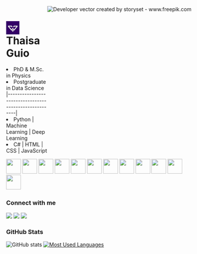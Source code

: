 
<img align="right" alt="Developer vector created by storyset - www.freepik.com" height="380" src="https://user-images.githubusercontent.com/97471199/230774187-e482399b-492c-4c17-a831-0314bf90526e.png">

<h1>
    <a href="https://thaisaguio.github.io/">
     <img align="center" alt="Logo BW7 TECH" width="36px" src="https://raw.githubusercontent.com/brunowenzel07/brunowenzel07.github.io/main/Logo400x400.png"></a>
    <span>Thaisa Guio</span>
</h1>

<p align="justify">
    <li>PhD  & M.Sc. in Physics</li>
    <li>Postgraduate in Data Science</li>
    |------------------------------------------------------|
    <li>Python | Machine Learning | Deep Learning</li>
    <li>C# | HTML | CSS | JavaScript</li>
</p>

<img loading="lazy" src="https://cdn.jsdelivr.net/gh/devicons/devicon@latest/icons/python/python-original-wordmark.svg" width="40" height="40"/>
<img loading="lazy" src="https://cdn.jsdelivr.net/gh/devicons/devicon@latest/icons/tensorflow/tensorflow-original-wordmark.svg" width="40" height="40"/>
<img loading="lazy" src="https://cdn.jsdelivr.net/gh/devicons/devicon@latest/icons/keras/keras-original-wordmark.svg" width="40" height="40"/>
<img loading="lazy" src="https://cdn.jsdelivr.net/gh/devicons/devicon@latest/icons/scikitlearn/scikitlearn-original.svg" width="40" height="40"/>
<img loading="lazy" src="https://cdn.jsdelivr.net/gh/devicons/devicon@latest/icons/numpy/numpy-original-wordmark.svg" width="40" height="40"/>
<img loading="lazy" src="https://cdn.jsdelivr.net/gh/devicons/devicon@latest/icons/pandas/pandas-original-wordmark.svg" width="40" height="40"/>
<img loading="lazy" src="https://cdn.jsdelivr.net/gh/devicons/devicon@latest/icons/plotly/plotly-original-wordmark.svg" width="40" height="40"/>
<img loading="lazy" src="https://cdn.jsdelivr.net/gh/devicons/devicon@latest/icons/azuresqldatabase/azuresqldatabase-original.svg" width="40" height="40"/>
<img loading="lazy" src="https://cdn.jsdelivr.net/gh/devicons/devicon@latest/icons/html5/html5-original-wordmark.svg" width="40" height="40"/>
<img loading="lazy" src="https://cdn.jsdelivr.net/gh/devicons/devicon@latest/icons/css3/css3-original-wordmark.svg" width="40" height="40"/>
<img loading="lazy" src="https://cdn.jsdelivr.net/gh/devicons/devicon@latest/icons/javascript/javascript-original.svg" width="40" height="40"/>
<img loading="lazy" src="https://cdn.jsdelivr.net/gh/devicons/devicon@latest/icons/csharp/csharp-original.svg" width="40" height="40"/>


### Connect with me

<div>
<a href="https://www.linkedin.com/in/thaisa-guio/?locale=en_US" target="_blank"><img loading="lazy" src="https://img.shields.io/badge/-LinkedIn-%230077B5?style=for-the-badge&logo=linkedin&logoColor=white" target="_blank"></a>   
<a href = "https://img.shields.io/badge/GitHub-100000?style=for-the-badge&logo=github&logoColor=white&color=purple"><img loading="lazy" src="https://img.shields.io/badge/GitHub-100000?style=for-the-badge&logo=github&logoColor=white&color=purple" target=_blank"></a>
<a href = "mailto:thaisaguio.data@outlook.com"><img loading="lazy" src="https://img.shields.io/badge/Gmail-D14836?style=for-the-badge&logo=gmail&logoColor=white" target="_blank"></a>
</div>


### GitHub Stats

![GitHub stats](https://github-readme-stats-git-masterrstaa-rickstaa.vercel.app/api?username=thaisaguio&hide_title=true&show_icons=true&include_all_commits=false&count_private=true&line_height=25&hide=issues&bg_color=000&title_color=FF00F6&text_color=FFF&border_radius=3&border_color=36123c&icon_color=FF00F6&theme=jolly)
[![Most Used Languages](https://github-readme-stats-git-masterrstaa-rickstaa.vercel.app/api/top-langs/?username=thaisaguio&line_height=10&card_width=290&layout=compact&hide_title=false&count_private=true&langs_count=5&show_icons=true&title_color=FF00F6&hide=html,css,scss&bg_color=000&text_color=8B8B8B&border_radius=3&border_color=561760&count_private=true)](https://github.com/elidianaandrade/github-readme-stats)


